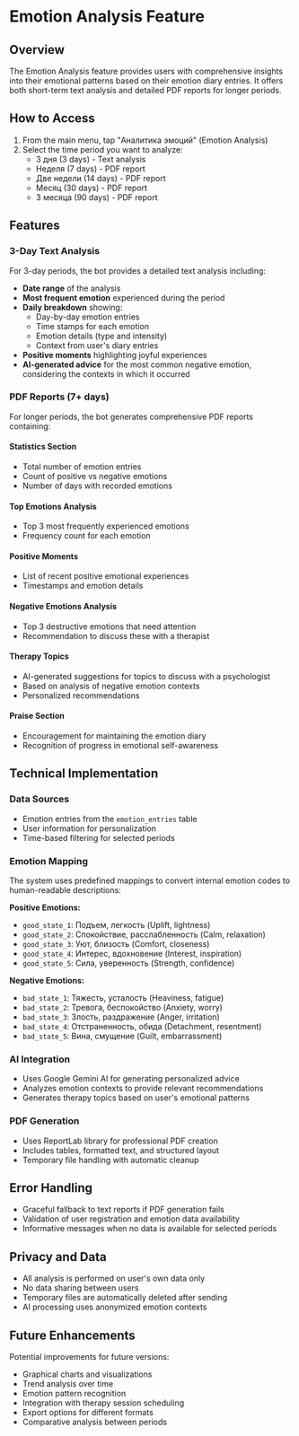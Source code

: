 # Emotion Analysis Feature

## Overview

The Emotion Analysis feature provides users with comprehensive insights into their emotional patterns based on their emotion diary entries. It offers both short-term text analysis and detailed PDF reports for longer periods.

## How to Access

1. From the main menu, tap "Аналитика эмоций" (Emotion Analysis)
2. Select the time period you want to analyze:
   - 3 дня (3 days) - Text analysis
   - Неделя (7 days) - PDF report
   - Две недели (14 days) - PDF report
   - Месяц (30 days) - PDF report
   - 3 месяца (90 days) - PDF report

## Features

### 3-Day Text Analysis

For 3-day periods, the bot provides a detailed text analysis including:

- **Date range** of the analysis
- **Most frequent emotion** experienced during the period
- **Daily breakdown** showing:
  - Day-by-day emotion entries
  - Time stamps for each emotion
  - Emotion details (type and intensity)
  - Context from user's diary entries
- **Positive moments** highlighting joyful experiences
- **AI-generated advice** for the most common negative emotion, considering the contexts in which it occurred

### PDF Reports (7+ days)

For longer periods, the bot generates comprehensive PDF reports containing:

#### Statistics Section
- Total number of emotion entries
- Count of positive vs negative emotions
- Number of days with recorded emotions

#### Top Emotions Analysis
- Top 3 most frequently experienced emotions
- Frequency count for each emotion

#### Positive Moments
- List of recent positive emotional experiences
- Timestamps and emotion details

#### Negative Emotions Analysis
- Top 3 destructive emotions that need attention
- Recommendation to discuss these with a therapist

#### Therapy Topics
- AI-generated suggestions for topics to discuss with a psychologist
- Based on analysis of negative emotion contexts
- Personalized recommendations

#### Praise Section
- Encouragement for maintaining the emotion diary
- Recognition of progress in emotional self-awareness

## Technical Implementation

### Data Sources
- Emotion entries from the `emotion_entries` table
- User information for personalization
- Time-based filtering for selected periods

### Emotion Mapping
The system uses predefined mappings to convert internal emotion codes to human-readable descriptions:

**Positive Emotions:**
- `good_state_1`: Подъем, легкость (Uplift, lightness)
- `good_state_2`: Спокойствие, расслабленность (Calm, relaxation)
- `good_state_3`: Уют, близость (Comfort, closeness)
- `good_state_4`: Интерес, вдохновение (Interest, inspiration)
- `good_state_5`: Сила, уверенность (Strength, confidence)

**Negative Emotions:**
- `bad_state_1`: Тяжесть, усталость (Heaviness, fatigue)
- `bad_state_2`: Тревога, беспокойство (Anxiety, worry)
- `bad_state_3`: Злость, раздражение (Anger, irritation)
- `bad_state_4`: Отстраненность, обида (Detachment, resentment)
- `bad_state_5`: Вина, смущение (Guilt, embarrassment)

### AI Integration
- Uses Google Gemini AI for generating personalized advice
- Analyzes emotion contexts to provide relevant recommendations
- Generates therapy topics based on user's emotional patterns

### PDF Generation
- Uses ReportLab library for professional PDF creation
- Includes tables, formatted text, and structured layout
- Temporary file handling with automatic cleanup

## Error Handling

- Graceful fallback to text reports if PDF generation fails
- Validation of user registration and emotion data availability
- Informative messages when no data is available for selected periods

## Privacy and Data

- All analysis is performed on user's own data only
- No data sharing between users
- Temporary files are automatically deleted after sending
- AI processing uses anonymized emotion contexts

## Future Enhancements

Potential improvements for future versions:
- Graphical charts and visualizations
- Trend analysis over time
- Emotion pattern recognition
- Integration with therapy session scheduling
- Export options for different formats
- Comparative analysis between periods 